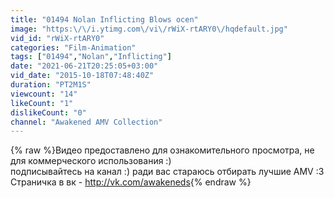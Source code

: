 ```yaml
---
title: "01494 Nolan Inflicting Blows ocen"
image: "https:\/\/i.ytimg.com\/vi\/rWiX-rtARY0\/hqdefault.jpg"
vid_id: "rWiX-rtARY0"
categories: "Film-Animation"
tags: ["01494","Nolan","Inflicting"]
date: "2021-06-21T20:25:05+03:00"
vid_date: "2015-10-18T07:48:40Z"
duration: "PT2M1S"
viewcount: "14"
likeCount: "1"
dislikeCount: "0"
channel: "Awakened AMV Сollection"
---
```

{% raw %}Видео предоставлено для ознакомительного просмотра, не для коммерческого использования :) <br />подписывайтесь на канал :) ради вас стараюсь отбирать лучшие AMV :3<br />Страничка в вк - <a rel="nofollow" target="blank" href="http://vk.com/awakeneds">http://vk.com/awakeneds</a>{% endraw %}
